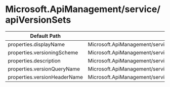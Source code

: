 # Microsoft.ApiManagement/service/apiVersionSets

| Default Path | Alias |
|---|---|
| properties.displayName | Microsoft.ApiManagement/service/apiVersionSets/displayName |
| properties.versioningScheme | Microsoft.ApiManagement/service/apiVersionSets/versioningScheme |
| properties.description | Microsoft.ApiManagement/service/apiVersionSets/description |
| properties.versionQueryName | Microsoft.ApiManagement/service/apiVersionSets/versionQueryName |
| properties.versionHeaderName | Microsoft.ApiManagement/service/apiVersionSets/versionHeaderName |

